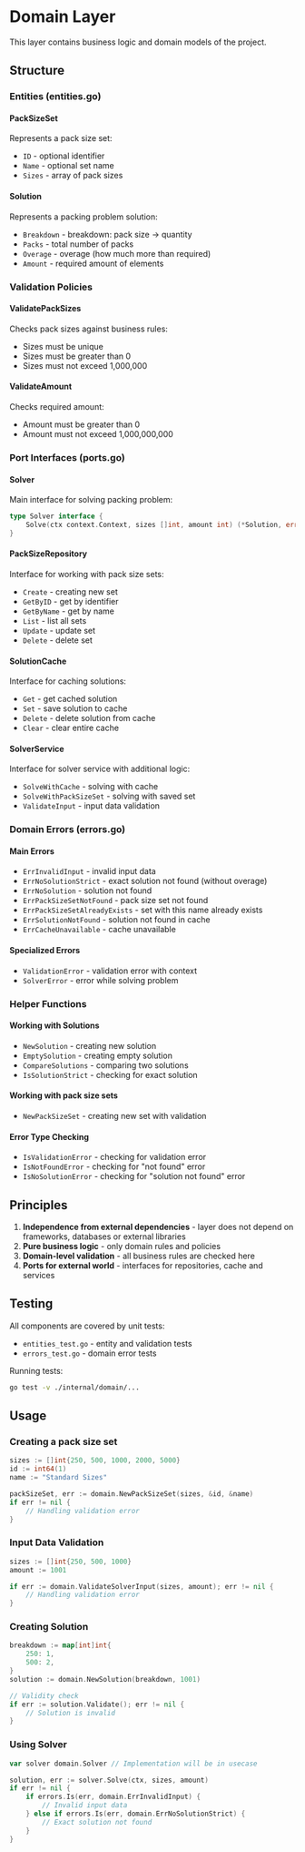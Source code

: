 # Domain Layer

This layer contains business logic and domain models of the project.

## Structure

### Entities (entities.go)

#### PackSizeSet
Represents a pack size set:
- `ID` - optional identifier
- `Name` - optional set name
- `Sizes` - array of pack sizes

#### Solution
Represents a packing problem solution:
- `Breakdown` - breakdown: pack size → quantity
- `Packs` - total number of packs
- `Overage` - overage (how much more than required)
- `Amount` - required amount of elements

### Validation Policies

#### ValidatePackSizes
Checks pack sizes against business rules:
- Sizes must be unique
- Sizes must be greater than 0
- Sizes must not exceed 1,000,000

#### ValidateAmount
Checks required amount:
- Amount must be greater than 0
- Amount must not exceed 1,000,000,000

### Port Interfaces (ports.go)

#### Solver
Main interface for solving packing problem:
```go
type Solver interface {
    Solve(ctx context.Context, sizes []int, amount int) (*Solution, error)
}
```

#### PackSizeRepository
Interface for working with pack size sets:
- `Create` - creating new set
- `GetByID` - get by identifier
- `GetByName` - get by name
- `List` - list all sets
- `Update` - update set
- `Delete` - delete set

#### SolutionCache
Interface for caching solutions:
- `Get` - get cached solution
- `Set` - save solution to cache
- `Delete` - delete solution from cache
- `Clear` - clear entire cache

#### SolverService
Interface for solver service with additional logic:
- `SolveWithCache` - solving with cache
- `SolveWithPackSizeSet` - solving with saved set
- `ValidateInput` - input data validation

### Domain Errors (errors.go)

#### Main Errors
- `ErrInvalidInput` - invalid input data
- `ErrNoSolutionStrict` - exact solution not found (without overage)
- `ErrNoSolution` - solution not found
- `ErrPackSizeSetNotFound` - pack size set not found
- `ErrPackSizeSetAlreadyExists` - set with this name already exists
- `ErrSolutionNotFound` - solution not found in cache
- `ErrCacheUnavailable` - cache unavailable

#### Specialized Errors
- `ValidationError` - validation error with context
- `SolverError` - error while solving problem

### Helper Functions

#### Working with Solutions
- `NewSolution` - creating new solution
- `EmptySolution` - creating empty solution
- `CompareSolutions` - comparing two solutions
- `IsSolutionStrict` - checking for exact solution

#### Working with pack size sets
- `NewPackSizeSet` - creating new set with validation

#### Error Type Checking
- `IsValidationError` - checking for validation error
- `IsNotFoundError` - checking for "not found" error
- `IsNoSolutionError` - checking for "solution not found" error

## Principles

1. **Independence from external dependencies** - layer does not depend on frameworks, databases or external libraries
2. **Pure business logic** - only domain rules and policies
3. **Domain-level validation** - all business rules are checked here
4. **Ports for external world** - interfaces for repositories, cache and services

## Testing

All components are covered by unit tests:
- `entities_test.go` - entity and validation tests
- `errors_test.go` - domain error tests

Running tests:
```bash
go test -v ./internal/domain/...
```

## Usage

### Creating a pack size set
```go
sizes := []int{250, 500, 1000, 2000, 5000}
id := int64(1)
name := "Standard Sizes"

packSizeSet, err := domain.NewPackSizeSet(sizes, &id, &name)
if err != nil {
    // Handling validation error
}
```

### Input Data Validation
```go
sizes := []int{250, 500, 1000}
amount := 1001

if err := domain.ValidateSolverInput(sizes, amount); err != nil {
    // Handling validation error
}
```

### Creating Solution
```go
breakdown := map[int]int{
    250: 1,
    500: 2,
}
solution := domain.NewSolution(breakdown, 1001)

// Validity check
if err := solution.Validate(); err != nil {
    // Solution is invalid
}
```

### Using Solver
```go
var solver domain.Solver // Implementation will be in usecase

solution, err := solver.Solve(ctx, sizes, amount)
if err != nil {
    if errors.Is(err, domain.ErrInvalidInput) {
        // Invalid input data
    } else if errors.Is(err, domain.ErrNoSolutionStrict) {
        // Exact solution not found
    }
}
```

